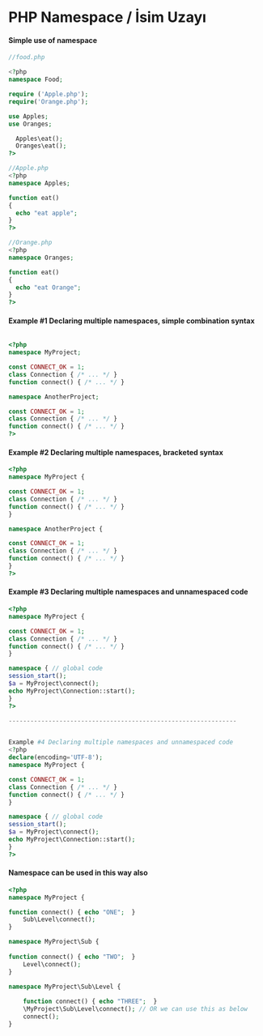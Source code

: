 # PHP Namespace / İsim Uzayı

#### Simple use of namespace
```PHP
//food.php

<?php
namespace Food;

require ('Apple.php');
require('Orange.php');

use Apples;
use Oranges;

  Apples\eat();
  Oranges\eat();
?>

//Apple.php
<?php
namespace Apples;

function eat()
{
  echo "eat apple";
}
?>

//Orange.php
<?php
namespace Oranges;

function eat()
{
  echo "eat Orange";
}
?> 
```

#### Example #1 Declaring multiple namespaces, simple combination syntax
```PHP

<?php
namespace MyProject;

const CONNECT_OK = 1;
class Connection { /* ... */ }
function connect() { /* ... */ }

namespace AnotherProject;

const CONNECT_OK = 1;
class Connection { /* ... */ }
function connect() { /* ... */ }
?>

```

#### Example #2 Declaring multiple namespaces, bracketed syntax
```PHP
<?php
namespace MyProject {

const CONNECT_OK = 1;
class Connection { /* ... */ }
function connect() { /* ... */ }
}

namespace AnotherProject {

const CONNECT_OK = 1;
class Connection { /* ... */ }
function connect() { /* ... */ }
}
?>

```

#### Example #3 Declaring multiple namespaces and unnamespaced code
```PHP
<?php
namespace MyProject {

const CONNECT_OK = 1;
class Connection { /* ... */ }
function connect() { /* ... */ }
}

namespace { // global code
session_start();
$a = MyProject\connect();
echo MyProject\Connection::start();
}
?>

---------------------------------------------------------------


Example #4 Declaring multiple namespaces and unnamespaced code
<?php
declare(encoding='UTF-8');
namespace MyProject {

const CONNECT_OK = 1;
class Connection { /* ... */ }
function connect() { /* ... */ }
}

namespace { // global code
session_start();
$a = MyProject\connect();
echo MyProject\Connection::start();
}
?>
```

#### Namespace can be used in this way also
```PHP
<?php
namespace MyProject {

function connect() { echo "ONE";  }
    Sub\Level\connect();
}

namespace MyProject\Sub {
   
function connect() { echo "TWO";  }
    Level\connect();
}

namespace MyProject\Sub\Level {
   
    function connect() { echo "THREE";  }   
    \MyProject\Sub\Level\connect(); // OR we can use this as below
    connect();
}


